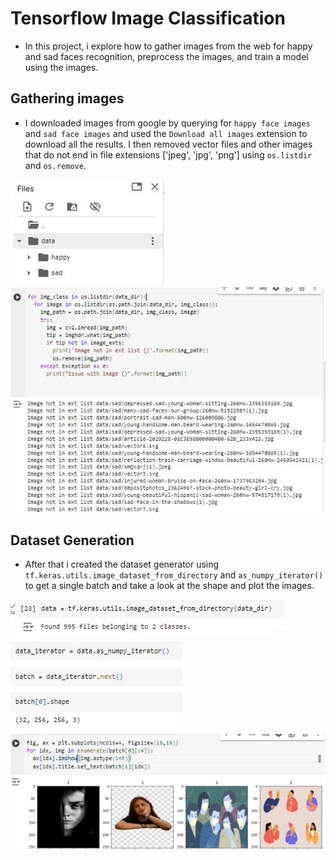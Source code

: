 # Tensorflow Image Classification
- In this project, i explore how to gather images from the web for happy and sad faces recognition, preprocess the images, and train a model using the images.

## Gathering images
- I downloaded images from google by querying for `happy face images` and `sad face images` and used the `Download all images` extension to download all the results. I then removed vector files and other images that do not end in file extensions ['jpeg', 'jpg', 'png'] using `os.listdir` and `os.remove`.

![files](./screenshots/files.JPG)
![remove](./screenshots/remove.JPG)

## Dataset Generation
- After that i created the dataset generator using `tf.keras.utils.image_dataset_from_directory` and `as_numpy_iterator()` to get a single batch and take a look at the shape and plot the images.

![dataset](./screenshots/loaded.JPG)
![batch](./screenshots/batch.JPG)
![imgs](./screenshots/imgs.JPG)